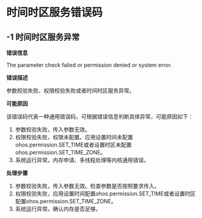 # 时间时区服务错误码

## -1 时间时区服务异常

**错误信息**

  The parameter check failed or permission denied or system error.

**错误描述**

参数校验失败、权限校验失败或者时间时区服务异常。

**可能原因**

该错误码代表一种通用错误码，可根据错误信息判断具体异常，可能原因如下：

1. 参数校验失败，传入参数无效。
2. 权限校验失败，权限未配置。应用设置时间未配置ohos.permission.SET_TIME或者设置时区未配置ohos.permission.SET_TIME_ZONE。
3. 系统运行异常。内存申请、多线程处理等内核通用错误。

**处理步骤**

1. 参数校验失败，传入参数无效。检查参数是否按照要求传入。
2. 权限校验失败，应用设置时间配置ohos.permission.SET_TIME或者设置时区配置ohos.permission.SET_TIME_ZONE。
3. 系统运行异常。确认内存是否足够。
